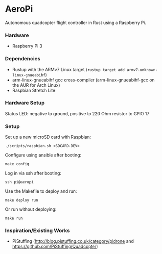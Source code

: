 # AeroPi

Autonomous quadcopter flight controller in Rust using a Raspberry Pi.

### Hardware

* Raspberry Pi 3

### Dependencies

* Rustup with the ARMv7 Linux target (`rustup target add armv7-unknown-linux-gnueabihf`)
* arm-linux-gnueabihf gcc cross-compiler (arm-linux-gnueabihf-gcc on the AUR for Arch Linux)
* Raspbian Stretch Lite

### Hardware Setup

Status LED: negative to ground, positive to 220 Ohm resistor to GPIO 17

### Setup

Set up a new microSD card with Raspbian:

    ./scripts/raspbian.sh <SDCARD-DEV>

Configure using ansible after booting:

    make config

Log in via ssh after booting:

    ssh pi@aeropi

Use the Makefile to deploy and run:

    make deploy run

Or run without deploying:

    make run

### Inspiration/Existing Works

* PiStuffing (http://blog.pistuffing.co.uk/category/pidrone and https://github.com/PiStuffing/Quadcopter)
